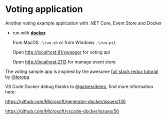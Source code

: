 # Voting application
Another voting example application with .NET Core, Event Store and Docker

* run with [**docker**](https://www.docker.com/products/docker)  
  
  from MacOS ``.\run.sh`` or from Windows ``.\run.ps1``
    
  Open <http://localhost:81/swagger> for voting api
  
  Open <http://localhost:2113> for manage event store

The voting sample app is inspired by the awesome [full stack redux tutorial](https://teropa.info/blog/2015/09/10/full-stack-redux-tutorial.html) by [@teropa](https://github.com/teropa).

VS Code Docker debug thanks to [@galvesribeiro](https://github.com/galvesribeiro), find more information here:

<https://github.com/Microsoft/generator-docker/issues/130>

<https://github.com/Microsoft/vscode-docker/issues/56>